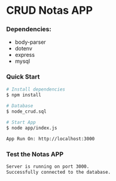 # CRUD Notas APP

### Dependencies:

- body-parser
- dotenv
- express
- mysql

### Quick Start

```bash
# Install dependencies
$ npm install
 
# Database
$ node_crud.sql

# Start App
$ node app/index.js

App Run On: http://localhost:3000

```

### Test the Notas APP

```bash
Server is running on port 3000.
Successfully connected to the database.
```

